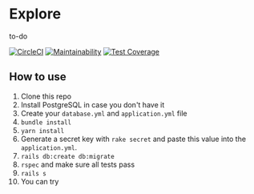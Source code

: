 
# Explore
to-do

[![CircleCI](https://circleci.com/gh/rootstrap/rails_api_base.svg?style=svg)](https://circleci.com/gh/piloterr/api.explore.piloterr.com)
[![Maintainability](https://api.codeclimate.com/v1/badges/3453298eb538597d1abd/maintainability)](https://codeclimate.com/github/piloterr/api.explore.piloterr.com/maintainability)
[![Test Coverage](https://api.codeclimate.com/v1/badges/3453298eb538597d1abd/test_coverage)](https://codeclimate.com/github/piloterr/api.explore.piloterr.com/test_coverage)

## How to use

1. Clone this repo
2. Install PostgreSQL in case you don't have it
3. Create your `database.yml` and `application.yml` file
4. `bundle install`
5. `yarn install`
6. Generate a secret key with `rake secret` and paste this value into the `application.yml`.
7. `rails db:create db:migrate`
8. `rspec` and make sure all tests pass
9. `rails s`
10. You can try
